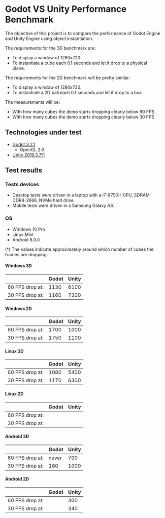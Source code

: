 # Godot VS Unity Performance Benchmark

The objective of this project is to compare the performance of Godot Engine and Unity Engine using object instantiation.

The requirements for the 3D benchmark are:

- To display a window of 1280x720.
- To instantiate a cube each 0.1 seconds and let it drop to a physical plane.

The requirements for the 2D benchmark will be pretty similar:

- To display a window of 1280x720.
- To instantiate a 2D ball each 0.1 seconds and let it drop to a box.

The measurements will be:

- With how many cubes the demo starts dropping clearly below 60 FPS.
- With how many cubes the demo starts dropping clearly below 30 FPS.

## Technologies under test

- [Godot 3.2.1](https://godotengine.org/)
  - OpenGL 2.0
- [Unity 2019.3.7f1](https://unity.com/)

## Test results

### Tests devices

- Desktop tests were driven in a laptop with a i7-8750H CPU, SDRAM DDR4-2666, NVMe hard drive.
- Mobile tests were driven in a Samsung Galaxy A3.

### OS

- Windows 10 Pro
- Linux Mint
- Android 8.0.0

(*) The values indicate approximately around which number of cubes the frames are dropping.

#### Windows 3D

|                 | Godot | Unity |
| --------------- | ----- | ----- |
| 60 FPS drop at: | 1130  | 6100  |
| 30 FPS drop at: | 1160  | 7200  |

#### Windows 2D

|                 | Godot | Unity |
| --------------- | ----- | ----- |
| 60 FPS drop at: | 1700  | 1000  |
| 30 FPS drop at: | 1750  | 1100  |

#### Linux 3D

|                 | Godot | Unity |
| --------------- | ----- | ----- |
| 60 FPS drop at: | 1080  | 5400  |
| 30 FPS drop at: | 1170  | 6300  |

#### Linux 2D

|                 | Godot | Unity |
| --------------- | ----- | ----- |
| 60 FPS drop at: |   |   |
| 30 FPS drop at: |   |   |

#### Android 3D

|                 | Godot | Unity |
| --------------- | ----- | ----- |
| 60 FPS drop at: | never | 700   |
| 30 FPS drop at: | 180   | 1000  |

#### Android 2D

|                 | Godot | Unity |
| --------------- | ----- | ----- |
| 60 FPS drop at: |  |  300  |
| 30 FPS drop at: |    |  340 |
